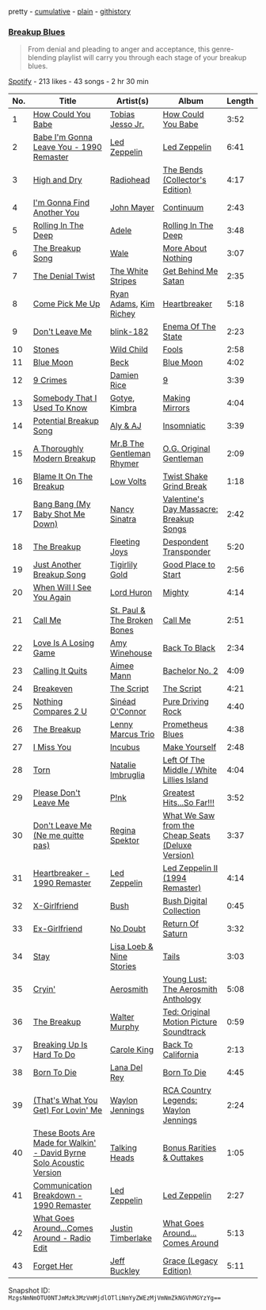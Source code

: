 pretty - [cumulative](/playlists/cumulative/1o2bTwofazfzElA5mXGf2t.md) - [plain](/playlists/plain/1o2bTwofazfzElA5mXGf2t) - [githistory](https://github.githistory.xyz/mackorone/spotify-playlist-archive/blob/main/playlists/plain/1o2bTwofazfzElA5mXGf2t)

### [Breakup Blues](https://open.spotify.com/playlist/1o2bTwofazfzElA5mXGf2t)

> From denial and pleading to anger and acceptance, this genre\-blending playlist will carry you through each stage of your breakup blues.

[Spotify](https://open.spotify.com/user/spotify) - 213 likes - 43 songs - 2 hr 30 min

| No. | Title | Artist(s) | Album | Length |
|---|---|---|---|---|
| 1 | [How Could You Babe](https://open.spotify.com/track/3UQM3V4mjS1DuAqucivt1Q) | [Tobias Jesso Jr.](https://open.spotify.com/artist/3RosuARXNIOfNYoJXR7fzA) | [How Could You Babe](https://open.spotify.com/album/366pymIt28pfphDRjYM0BL) | 3:52 |
| 2 | [Babe I'm Gonna Leave You \- 1990 Remaster](https://open.spotify.com/track/4OMu5a8sFpcRCPCcsoEaov) | [Led Zeppelin](https://open.spotify.com/artist/36QJpDe2go2KgaRleHCDTp) | [Led Zeppelin](https://open.spotify.com/album/3ycjBixZf7S3WpC5WZhhUK) | 6:41 |
| 3 | [High and Dry](https://open.spotify.com/track/1daWG6AYC20lWevL2r1Rm2) | [Radiohead](https://open.spotify.com/artist/4Z8W4fKeB5YxbusRsdQVPb) | [The Bends \(Collector's Edition\)](https://open.spotify.com/album/1P1LYaTMV1LnDiHA3LOows) | 4:17 |
| 4 | [I'm Gonna Find Another You](https://open.spotify.com/track/0bYDebBlQxsDR4hCgbbpOW) | [John Mayer](https://open.spotify.com/artist/0hEurMDQu99nJRq8pTxO14) | [Continuum](https://open.spotify.com/album/1Xsprdt1q9rOzTic7b9zYM) | 2:43 |
| 5 | [Rolling In The Deep](https://open.spotify.com/track/7h8Ud480Fm4ReUVxgFF9ZX) | [Adele](https://open.spotify.com/artist/4dpARuHxo51G3z768sgnrY) | [Rolling In The Deep](https://open.spotify.com/album/3ng0Nr1GuIqsp4oEzyMHVm) | 3:48 |
| 6 | [The Breakup Song](https://open.spotify.com/track/55Z0KHz393KzGcHDwdFVoR) | [Wale](https://open.spotify.com/artist/67nwj3Y5sZQLl72VNUHEYE) | [More About Nothing](https://open.spotify.com/album/5nq9ioskYcYPa7CYULSQ8T) | 3:07 |
| 7 | [The Denial Twist](https://open.spotify.com/track/7BMgx9rf5sNUCUGXnKKoew) | [The White Stripes](https://open.spotify.com/artist/4F84IBURUo98rz4r61KF70) | [Get Behind Me Satan](https://open.spotify.com/album/6QK4LkEULkPZjhRPaRvYyV) | 2:35 |
| 8 | [Come Pick Me Up](https://open.spotify.com/track/0NRLLtiXUfDcUM6TDuqUjH) | [Ryan Adams](https://open.spotify.com/artist/2qc41rNTtdLK0tV3mJn2Pm), [Kim Richey](https://open.spotify.com/artist/4Rx72ewRjxlDGiO6wPHpxe) | [Heartbreaker](https://open.spotify.com/album/1Ma0xaZZWydxc1DM5H3arh) | 5:18 |
| 9 | [Don't Leave Me](https://open.spotify.com/track/1wJ2lVkniPnozMCTYzvPi8) | [blink\-182](https://open.spotify.com/artist/6FBDaR13swtiWwGhX1WQsP) | [Enema Of The State](https://open.spotify.com/album/5qt11cWjSs5Gbqj2Wyfu38) | 2:23 |
| 10 | [Stones](https://open.spotify.com/track/6KQnSO5lEhNz5rJWRkT2aE) | [Wild Child](https://open.spotify.com/artist/1xLMexpeeTKQ20SwGMaGSK) | [Fools](https://open.spotify.com/album/4U8YzQP1PUNBBjQ6r7f6xr) | 2:58 |
| 11 | [Blue Moon](https://open.spotify.com/track/4uIOpk5ih0Ui3a9pBwGKHn) | [Beck](https://open.spotify.com/artist/3vbKDsSS70ZX9D2OcvbZmS) | [Blue Moon](https://open.spotify.com/album/13XvLU3zkNevaDY6WOfe93) | 4:02 |
| 12 | [9 Crimes](https://open.spotify.com/track/08YEGpKt2LHJ0URCXKHEie) | [Damien Rice](https://open.spotify.com/artist/14r9dR01KeBLFfylVSKCZQ) | [9](https://open.spotify.com/album/4B7O0E5V0ntVTz41tCfPdF) | 3:39 |
| 13 | [Somebody That I Used To Know](https://open.spotify.com/track/1qDrWA6lyx8cLECdZE7TV7) | [Gotye](https://open.spotify.com/artist/2AsusXITU8P25dlRNhcAbG), [Kimbra](https://open.spotify.com/artist/6hk7Yq1DU9QcCCrz9uc0Ti) | [Making Mirrors](https://open.spotify.com/album/4G2rJNhsKOE6iHgtUqZ0Ye) | 4:04 |
| 14 | [Potential Breakup Song](https://open.spotify.com/track/11dxtPJKR4E0wlSr0A0t47) | [Aly & AJ](https://open.spotify.com/artist/5wugb0kaq0J6nyQ5Xgd17i) | [Insomniatic](https://open.spotify.com/album/4TOOGDpJ9KQ8EM84TC4qj6) | 3:39 |
| 15 | [A Thoroughly Modern Breakup](https://open.spotify.com/track/7G4IYIhUYBYo5967tp2FW6) | [Mr.B The Gentleman Rhymer](https://open.spotify.com/artist/0ilsDGmlSM7nHPJgbOX0A9) | [O.G\. Original Gentleman](https://open.spotify.com/album/7vJRdw4u5V83dtTdGgLLso) | 2:09 |
| 16 | [Blame It On The Breakup](https://open.spotify.com/track/3El9QD3z0EEKn3b38OuMZP) | [Low Volts](https://open.spotify.com/artist/3PxUwSSsVaW0XyBiRJF2oS) | [Twist Shake Grind Break](https://open.spotify.com/album/0gNmg8hzKJurZytJsoca6U) | 1:18 |
| 17 | [Bang Bang \(My Baby Shot Me Down\)](https://open.spotify.com/track/4Sqg63Kx6nE5o6R1aA80p4) | [Nancy Sinatra](https://open.spotify.com/artist/3IZrrNonYELubLPJmqOci2) | [Valentine's Day Massacre: Breakup Songs](https://open.spotify.com/album/6waAppjgNshXF7jRb9OKUW) | 2:42 |
| 18 | [The Breakup](https://open.spotify.com/track/66IHt7Ev7AmtfW1TLmbBqh) | [Fleeting Joys](https://open.spotify.com/artist/314EDjJCQdcNfzwefA7daH) | [Despondent Transponder](https://open.spotify.com/album/3Crg8b3vGdMBH6a7rGBtN9) | 5:20 |
| 19 | [Just Another Breakup Song](https://open.spotify.com/track/1Hdm1EUw5rhyiwvLIRiqIL) | [Tigirlily Gold](https://open.spotify.com/artist/0z4vOhwPxS2J5ULMg8edzb) | [Good Place to Start](https://open.spotify.com/album/7FnUlxUgD2ARwxVGWhaYfS) | 2:56 |
| 20 | [When Will I See You Again](https://open.spotify.com/track/7rmKpQ08Ibgk1clEVWgteP) | [Lord Huron](https://open.spotify.com/artist/6ltzsmQQbmdoHHbLZ4ZN25) | [Mighty](https://open.spotify.com/album/0xgqKXeE86gFKQDZ7pWHiY) | 4:14 |
| 21 | [Call Me](https://open.spotify.com/track/46skXIpN30AGmgxk3r6k4z) | [St\. Paul & The Broken Bones](https://open.spotify.com/artist/4fXkvh05wFhuH77MfD4m9o) | [Call Me](https://open.spotify.com/album/7IwlZ28DihjyFBAMzGTgBN) | 2:51 |
| 22 | [Love Is A Losing Game](https://open.spotify.com/track/568d3A1d2OAffNAeiAaoZu) | [Amy Winehouse](https://open.spotify.com/artist/6Q192DXotxtaysaqNPy5yR) | [Back To Black](https://open.spotify.com/album/1Ks2ssPMkWLthhInmOO5La) | 2:34 |
| 23 | [Calling It Quits](https://open.spotify.com/track/0A0I30DVSXjEvYlkX7KPRD) | [Aimee Mann](https://open.spotify.com/artist/3UpIbyXfGzmHG6TMH4dJEk) | [Bachelor No\. 2](https://open.spotify.com/album/54fxYsrcOz28715aW3EUQc) | 4:09 |
| 24 | [Breakeven](https://open.spotify.com/track/1fyysXwSGNtMeqMBLwW3SI) | [The Script](https://open.spotify.com/artist/3AQRLZ9PuTAozP28Skbq8V) | [The Script](https://open.spotify.com/album/2hWSBJTWE0ce0NqJv2vzCc) | 4:21 |
| 25 | [Nothing Compares 2 U](https://open.spotify.com/track/07iHAswcApphvyllRDQrEa) | [Sinéad O'Connor](https://open.spotify.com/artist/4sD9znwiVFx9cgRPZ42aQ1) | [Pure Driving Rock](https://open.spotify.com/album/7HCpCOgvZQMt2YwPtp1y8p) | 4:40 |
| 26 | [The Breakup](https://open.spotify.com/track/2yQI5XSGp2IMG3B8VlE66N) | [Lenny Marcus Trio](https://open.spotify.com/artist/03FrhXU1YiVaXOGXGvpwRK) | [Prometheus Blues](https://open.spotify.com/album/5OI7Gu2UnMh7jh61Fk2vxc) | 4:38 |
| 27 | [I Miss You](https://open.spotify.com/track/0ZVorBFSmsJBE0pczFzIvk) | [Incubus](https://open.spotify.com/artist/3YcBF2ttyueytpXtEzn1Za) | [Make Yourself](https://open.spotify.com/album/2i6nd4FV6y7K9fln6eelmR) | 2:48 |
| 28 | [Torn](https://open.spotify.com/track/3ywzBUkk3b616VzM4I5PzL) | [Natalie Imbruglia](https://open.spotify.com/artist/0dlOr0VIysztGWvU1dpjmP) | [Left Of The Middle / White Lillies Island](https://open.spotify.com/album/6PeoKHKnHVBsieCtkqdlOq) | 4:04 |
| 29 | [Please Don't Leave Me](https://open.spotify.com/track/3EuoUivJpZ3sArzWT6XfPn) | [P!nk](https://open.spotify.com/artist/1KCSPY1glIKqW2TotWuXOR) | [Greatest Hits...So Far!!!](https://open.spotify.com/album/2tUn9E3nHXhUIJ47yv6ePD) | 3:52 |
| 30 | [Don't Leave Me \(Ne me quitte pas\)](https://open.spotify.com/track/7til9cDK5rExLomnvyUhS3) | [Regina Spektor](https://open.spotify.com/artist/3z6Gk257P9jNcZbBXJNX5i) | [What We Saw from the Cheap Seats \(Deluxe Version\)](https://open.spotify.com/album/7DqwH3INnINi7aK91LoCOY) | 3:37 |
| 31 | [Heartbreaker \- 1990 Remaster](https://open.spotify.com/track/6WE7jSshLCuVKoCmobVKVf) | [Led Zeppelin](https://open.spotify.com/artist/36QJpDe2go2KgaRleHCDTp) | [Led Zeppelin II \(1994 Remaster\)](https://open.spotify.com/album/70lQYZtypdCALtFVlQAcvx) | 4:14 |
| 32 | [X\-Girlfriend](https://open.spotify.com/track/6plRLggLIkEK42vxTVmkLY) | [Bush](https://open.spotify.com/artist/78SHxLdtysAXgywQ4vE0Oa) | [Bush Digital Collection](https://open.spotify.com/album/6qxLUeyoz4DpQL4cXbUK0v) | 0:45 |
| 33 | [Ex\-Girlfriend](https://open.spotify.com/track/5ECMRJbRlj0FZRg9cRg94m) | [No Doubt](https://open.spotify.com/artist/0cQbJU1aAzvbEmTuljWLlF) | [Return Of Saturn](https://open.spotify.com/album/6O35YawqZFdtOhL9smKmh7) | 3:32 |
| 34 | [Stay](https://open.spotify.com/track/4ARhdB2FzpXcko8T03YVen) | [Lisa Loeb & Nine Stories](https://open.spotify.com/artist/4a7CDXcRCXi4kp5z7SEXtg) | [Tails](https://open.spotify.com/album/5z0b4cI7aflFVUIGnLW8v8) | 3:03 |
| 35 | [Cryin'](https://open.spotify.com/track/6XIQe8CyDYFHN0iCjfRIuj) | [Aerosmith](https://open.spotify.com/artist/7Ey4PD4MYsKc5I2dolUwbH) | [Young Lust: The Aerosmith Anthology](https://open.spotify.com/album/5DS04MgiAZ1dI2jWUpDuGd) | 5:08 |
| 36 | [The Breakup](https://open.spotify.com/track/3MBSzYfqEu7YIygtCO63iI) | [Walter Murphy](https://open.spotify.com/artist/73JBR5s2PVvUjGu6tIqjqx) | [Ted: Original Motion Picture Soundtrack](https://open.spotify.com/album/5NJuXXaJPsn1ri4hOUBv7S) | 0:59 |
| 37 | [Breaking Up Is Hard To Do](https://open.spotify.com/track/7l7y9hTvyWSVBAm2bxrtuy) | [Carole King](https://open.spotify.com/artist/319yZVtYM9MBGqmSQnMyY6) | [Back To California](https://open.spotify.com/album/7GIXSSpslSdBr5DCo87qsp) | 2:13 |
| 38 | [Born To Die](https://open.spotify.com/track/6eFmEwPGFlSSau4yMUEaqN) | [Lana Del Rey](https://open.spotify.com/artist/00FQb4jTyendYWaN8pK0wa) | [Born To Die](https://open.spotify.com/album/0wjZLB37I9YAcvlMf86eM9) | 4:45 |
| 39 | [\(That's What You Get\) For Lovin' Me](https://open.spotify.com/track/5rihatrp2hzXVgATl14pwi) | [Waylon Jennings](https://open.spotify.com/artist/7wCjDgV6nqBsHguQXPAaIM) | [RCA Country Legends: Waylon Jennings](https://open.spotify.com/album/7sXBR4JJyucJeXWoF7IZFt) | 2:24 |
| 40 | [These Boots Are Made for Walkin' \- David Byrne Solo Acoustic Version](https://open.spotify.com/track/1r51Gnq9a1WtCVtAdpl3ik) | [Talking Heads](https://open.spotify.com/artist/2x9SpqnPi8rlE9pjHBwmSC) | [Bonus Rarities & Outtakes](https://open.spotify.com/album/3azmJJ3Ejy93PHyxE7Ps30) | 1:05 |
| 41 | [Communication Breakdown \- 1990 Remaster](https://open.spotify.com/track/0yVs7eSL8mPnIu2CGKHpUQ) | [Led Zeppelin](https://open.spotify.com/artist/36QJpDe2go2KgaRleHCDTp) | [Led Zeppelin](https://open.spotify.com/album/3ycjBixZf7S3WpC5WZhhUK) | 2:27 |
| 42 | [What Goes Around...Comes Around \- Radio Edit](https://open.spotify.com/track/1umy8LK9rPrGCQTtPLYE3t) | [Justin Timberlake](https://open.spotify.com/artist/31TPClRtHm23RisEBtV3X7) | [What Goes Around..\. Comes Around](https://open.spotify.com/album/1BQkRbd907UMARJMAKE1ym) | 5:13 |
| 43 | [Forget Her](https://open.spotify.com/track/0PUvGDmQSDlxqwExmU4CWz) | [Jeff Buckley](https://open.spotify.com/artist/3nnQpaTvKb5jCQabZefACI) | [Grace \(Legacy Edition\)](https://open.spotify.com/album/2yFmnznaVYW7sQufUFhk7l) | 5:11 |

Snapshot ID: `MzgsNmNmOTU0NTJmMzk3MzVmMjdlOTliNmYyZWEzMjVmNmZkNGVhMGYzYg==`
